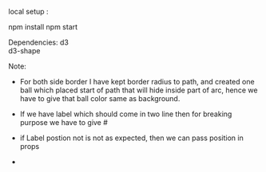 local setup :

npm  install
npm start 

Dependencies:
d3  
d3-shape

Note:

* For both side border I have kept border radius to path, and created one ball which placed start of path that will hide inside part of arc, hence we have to give that ball color same as background.

* If we have label which should come in two line then for breaking purpose we have to give # 

* if  Label postion not is not as expected, then we can pass position in props

* 